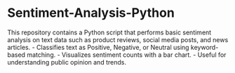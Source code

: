 # Sentiment-Analysis-Python
This repository contains a Python script that performs basic sentiment analysis on text data such as product reviews, social media posts, and news articles.  - Classifies text as Positive, Negative, or Neutral using keyword-based matching. - Visualizes sentiment counts with a bar chart. - Useful for understanding public opinion and trends.
